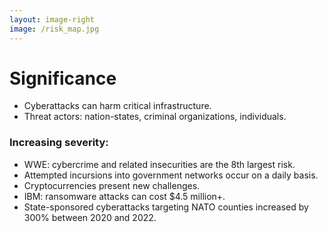 ```yaml
---
layout: image-right
image: /risk_map.jpg
---
```


# Significance

- <CursorType :speed="10" :slide="3">Cyberattacks can harm critical infrastructure.</CursorType>
- <CursorType :speed="10" :slide="3">Threat actors: nation-states, criminal organizations, individuals.</CursorType>
###  Increasing severity:
- <CursorType :speed="10" :slide="3">WWE: cybercrime and related insecurities are the 8th largest risk.</CursorType>
- <CursorType :speed="10" :slide="3">Attempted incursions into government networks occur on a daily basis.</CursorType>
- <CursorType :speed="10" :slide="3">Cryptocurrencies present new challenges.</CursorType>
- <CursorType :speed="10" :slide="3">IBM: ransomware attacks can cost $4.5 million+.</CursorType>
- <CursorType :speed="10" :slide="3">State-sponsored cyberattacks targeting NATO counties increased by 300% between 2020 and 2022.</CursorType>
